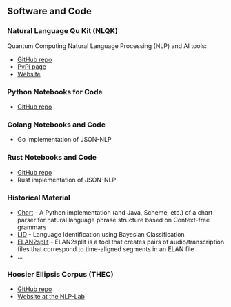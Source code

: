 ## Software and Code

### Natural Language Qu Kit (NLQK)

Quantum Computing Natural Language Processing (NLP) and AI tools:

- [GitHub repo](https://github.com/dcavar/nlqk)
- [PyPi page](https://pypi.org/project/nlqk/)
- [Website](https://nlqk.ai/)


### Python Notebooks for Code

- [GitHub repo](https://github.com/dcavar/python-tutorial-notebooks)


### Golang Notebooks and Code

- Go implementation of JSON-NLP


### Rust Notebooks and Code

- [GitHub repo](https://github.com/dcavar/rust-tutorial-notebooks)
- Rust implementation of JSON-NLP


### Historical Material

- [Chart](/Charty/) - A Python implementation (and Java, Scheme, etc.) of a chart parser for natural language phrase structure based on Context-free grammars
- [LID](/LID/) - Language Identification using Bayesian Classification
- [ELAN2split](https://github.com/dcavar/ELAN2split) - ELAN2split is a tool that creates pairs of audio/transcription files that correspond to time-aligned segments in an ELAN file
- ...

### Hoosier Ellipsis Corpus (THEC)

- [GitHub repo](https://github.com/dcavar/hoosierellipsiscorpus)
- [Website at the NLP-Lab](https://nlp-lab.org/ellipsis/)

